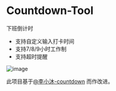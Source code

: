 # Countdown-Tool
下班倒计时

- 支持自定义输入打卡时间
- 支持7/8/9小时工作制
- 支持超时提醒

![image](https://github.com/ChiufungLee/Countdown-Tool/assets/52339200/1917c554-1531-41be-8c24-f03bfb367e1f)

此项目基于[@李小沐-countdown](https://github.com/lixiaomuicon/countdown) 而作改进。

